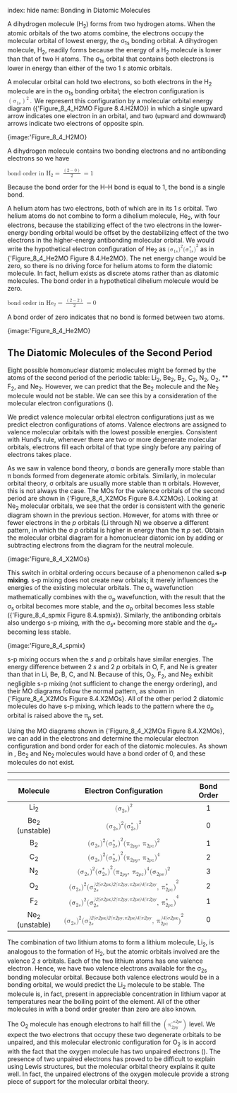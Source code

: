 index: hide
name: Bonding in Diatomic Molecules

A dihydrogen molecule (H<sub>2</sub>) forms from two hydrogen atoms. When the atomic orbitals of the two atoms combine, the electrons occupy the molecular orbital of lowest energy, the σ<sub>1s</sub> bonding orbital. A dihydrogen molecule, H<sub>2</sub>, readily forms because the energy of a H<sub>2</sub> molecule is lower than that of two H atoms. The σ<sub>1s</sub> orbital that contains both electrons is lower in energy than either of the two 1 *s* atomic orbitals.

A molecular orbital can hold two electrons, so both electrons in the H<sub>2</sub> molecule are in the σ<sub>1s</sub> bonding orbital; the electron configuration is <math xmlns:q="http://cnx.rice.edu/qml/1.0" xmlns:m="http://www.w3.org/1998/Math/MathML" xmlns:bib="http://bibtexml.sf.net/" xmlns:md="http://cnx.rice.edu/mdml" xmlns="http://cnx.rice.edu/cnxml"><mrow><msup><mrow><mrow><mo>(</mo><mrow><msub><mtext>σ</mtext><mrow><mn>1</mn><mi>s</mi></mrow></msub></mrow><mo>)</mo></mrow></mrow><mn>2</mn></msup><mo>.</mo></mrow></math> We represent this configuration by a molecular orbital energy diagram ({'Figure_8_4_H2MO Figure 8.4.H2MO}) in which a single upward arrow indicates one electron in an orbital, and two (upward and downward) arrows indicate two electrons of opposite spin.


{image:'Figure_8_4_H2MO}
        

A dihydrogen molecule contains two bonding electrons and no antibonding electrons so we have

<math xmlns:q="http://cnx.rice.edu/qml/1.0" xmlns:m="http://www.w3.org/1998/Math/MathML" xmlns:bib="http://bibtexml.sf.net/" xmlns:md="http://cnx.rice.edu/mdml" xmlns="http://cnx.rice.edu/cnxml"><mrow><msub><mrow><mtext>bond order in H</mtext></mrow><mn>2</mn></msub><mo>=</mo><mspace width="0.2em"/><mfrac><mrow><mrow><mo>(</mo><mrow><mn>2</mn><mo>−</mo><mn>0</mn></mrow><mo>)</mo></mrow></mrow><mn>2</mn></mfrac><mspace width="0.2em"/><mo>=</mo><mn>1</mn></mrow></math>

Because the bond order for the H–H bond is equal to 1, the bond is a single bond.

A helium atom has two electrons, both of which are in its 1 *s* orbital. Two helium atoms do not combine to form a dihelium molecule, He<sub>2</sub>, with four electrons, because the stabilizing effect of the two electrons in the lower-energy bonding orbital would be offset by the destabilizing effect of the two electrons in the higher-energy antibonding molecular orbital. We would write the hypothetical electron configuration of He<sub>2</sub> as <math xmlns:q="http://cnx.rice.edu/qml/1.0" xmlns:m="http://www.w3.org/1998/Math/MathML" xmlns:bib="http://bibtexml.sf.net/" xmlns:md="http://cnx.rice.edu/mdml" xmlns="http://cnx.rice.edu/cnxml"><mrow><msup><mrow><mrow><mo stretchy="false">(</mo><mrow><msub><mtext>σ</mtext><mrow><mn>1</mn><mi>s</mi></mrow></msub></mrow><mo stretchy="false">)</mo></mrow></mrow><mn>2</mn></msup><msup><mrow><mrow><mo stretchy="false">(</mo><mrow><msubsup><mtext>σ</mtext><mrow><mn>1</mn><mi>s</mi></mrow><mo>*</mo></msubsup></mrow><mo stretchy="false">)</mo></mrow></mrow><mn>2</mn></msup></mrow></math> as in {'Figure_8_4_He2MO Figure 8.4.He2MO}. The net energy change would be zero, so there is no driving force for helium atoms to form the diatomic molecule. In fact, helium exists as discrete atoms rather than as diatomic molecules. The bond order in a hypothetical dihelium molecule would be zero.

<math xmlns:q="http://cnx.rice.edu/qml/1.0" xmlns:m="http://www.w3.org/1998/Math/MathML" xmlns:bib="http://bibtexml.sf.net/" xmlns:md="http://cnx.rice.edu/mdml" xmlns="http://cnx.rice.edu/cnxml"><mrow><msub><mrow><mtext>bond order in He</mtext></mrow><mn>2</mn></msub><mo>=</mo><mspace width="0.2em"/><mfrac><mrow><mrow><mo>(</mo><mrow><mn>2</mn><mo>−</mo><mn>2</mn></mrow><mo>)</mo></mrow></mrow><mn>2</mn></mfrac><mspace width="0.2em"/><mo>=</mo><mn>0</mn></mrow></math>

A bond order of zero indicates that no bond is formed between two atoms.


{image:'Figure_8_4_He2MO}
        

## The Diatomic Molecules of the Second Period

Eight possible homonuclear diatomic molecules might be formed by the atoms of the second period of the periodic table: Li<sub>2</sub>, Be<sub>2</sub>, B<sub>2</sub>, C<sub>2</sub>, N<sub>2</sub>, O<sub>2</sub>, ** F<sub>2</sub>, and Ne<sub>2</sub>. However, we can predict that the Be<sub>2</sub> molecule and the Ne<sub>2</sub> molecule would not be stable. We can see this by a consideration of the molecular electron configurations ().

We predict valence molecular orbital electron configurations just as we predict electron configurations of atoms. Valence electrons are assigned to valence molecular orbitals with the lowest possible energies. Consistent with Hund’s rule, whenever there are two or more degenerate molecular orbitals, electrons fill each orbital of that type singly before any pairing of electrons takes place.

As we saw in valence bond theory, σ bonds are generally more stable than π bonds formed from degenerate atomic orbitals. Similarly, in molecular orbital theory, σ orbitals are usually more stable than π orbitals. However, this is not always the case. The MOs for the valence orbitals of the second period are shown in {'Figure_8_4_X2MOs Figure 8.4.X2MOs}. Looking at Ne<sub>2</sub> molecular orbitals, we see that the order is consistent with the generic diagram shown in the previous section. However, for atoms with three or fewer electrons in the  *p* orbitals (Li through N) we observe a different pattern, in which the σ *p* orbital is higher in energy than the π *p* set. Obtain the molecular orbital diagram for a homonuclear diatomic ion by adding or subtracting electrons from the diagram for the neutral molecule.


{image:'Figure_8_4_X2MOs}
        

This switch in orbital ordering occurs because of a phenomenon called  **s-p mixing**. s-p mixing does not create new orbitals; it merely influences the energies of the existing molecular orbitals. The σ<sub>s</sub> wavefunction mathematically combines with the σ<sub>p</sub> wavefunction, with the result that the σ<sub>s</sub> orbital becomes more stable, and the σ<sub>p</sub> orbital becomes less stable ({'Figure_8_4_spmix Figure 8.4.spmix}). Similarly, the antibonding orbitals also undergo s-p mixing, with the σ<sub>s*</sub> becoming more stable and the σ<sub>p*</sub> becoming less stable.


{image:'Figure_8_4_spmix}
        

s-p mixing occurs when the  *s* and  *p* orbitals have similar energies.  The energy difference between 2 *s* and 2 *p* orbitals in O, F, and Ne is greater than that in Li, Be, B, C, and N. Because of this, O<sub>2</sub>, F<sub>2</sub>, and Ne<sub>2</sub> exhibit negligible s-p mixing (not sufficient to change the energy ordering), and their MO diagrams follow the normal pattern, as shown in {'Figure_8_4_X2MOs Figure 8.4.X2MOs}. All of the other period 2 diatomic molecules do have s-p mixing, which leads to the pattern where the σ<sub>p</sub> orbital is raised above the π<sub>p</sub> set.

Using the MO diagrams shown in {'Figure_8_4_X2MOs Figure 8.4.X2MOs}, we can add in the electrons and determine the molecular electron configuration and bond order for each of the diatomic molecules. As shown in , Be<sub>2</sub> and Ne<sub>2</sub> molecules would have a bond order of 0, and these molecules do not exist.


****

| Molecule | Electron Configuration | Bond Order |
|:-:|:-:|:-:|
| Li<sub>2</sub> | <math xmlns:q="http://cnx.rice.edu/qml/1.0" xmlns:m="http://www.w3.org/1998/Math/MathML" xmlns:bib="http://bibtexml.sf.net/" xmlns:md="http://cnx.rice.edu/mdml" xmlns="http://cnx.rice.edu/cnxml"><mrow><msup><mrow><mrow><mo stretchy="false">(</mo><mrow><msub><mtext>σ</mtext><mrow><mn>2</mn><mi>s</mi></mrow></msub></mrow><mo stretchy="false">)</mo></mrow></mrow><mn>2</mn></msup></mrow></math> | 1 |
| Be<sub>2</sub> (unstable) | <math xmlns:q="http://cnx.rice.edu/qml/1.0" xmlns:m="http://www.w3.org/1998/Math/MathML" xmlns:bib="http://bibtexml.sf.net/" xmlns:md="http://cnx.rice.edu/mdml" xmlns="http://cnx.rice.edu/cnxml"><mrow><msup><mrow><mrow><mo stretchy="false">(</mo><mrow><msub><mtext>σ</mtext><mrow><mn>2</mn><mi>s</mi></mrow></msub></mrow><mo stretchy="false">)</mo></mrow></mrow><mn>2</mn></msup><msup><mrow><mrow><mo stretchy="false">(</mo><mrow><msubsup><mtext>σ</mtext><mrow><mn>2</mn><mi>s</mi></mrow><mo>*</mo></msubsup></mrow><mo stretchy="false">)</mo></mrow></mrow><mn>2</mn></msup></mrow></math> | 0 |
| B<sub>2</sub> | <math xmlns:q="http://cnx.rice.edu/qml/1.0" xmlns:m="http://www.w3.org/1998/Math/MathML" xmlns:bib="http://bibtexml.sf.net/" xmlns:md="http://cnx.rice.edu/mdml" xmlns="http://cnx.rice.edu/cnxml"><mrow><msup><mrow><mrow><mo stretchy="false">(</mo><mrow><msub><mtext>σ</mtext><mrow><mn>2</mn><mi>s</mi></mrow></msub></mrow><mo stretchy="false">)</mo></mrow></mrow><mn>2</mn></msup><msup><mrow><mrow><mo stretchy="false">(</mo><mrow><msubsup><mtext>σ</mtext><mrow><mn>2</mn><mi>s</mi></mrow><mo>*</mo></msubsup></mrow><mo stretchy="false">)</mo></mrow></mrow><mn>2</mn></msup><msup><mrow><mrow><mo stretchy="false">(</mo><mrow><msub><mtext>π</mtext><mrow><mn>2</mn><mi>p</mi><mi>y</mi></mrow></msub><mo>,</mo><mspace width="0.2em"/><msub><mtext>π</mtext><mrow><mn>2</mn><mi>p</mi><mi>z</mi></mrow></msub></mrow><mo stretchy="false">)</mo></mrow></mrow><mn>2</mn></msup></mrow></math> | 1 |
| C<sub>2</sub> | <math xmlns:q="http://cnx.rice.edu/qml/1.0" xmlns:m="http://www.w3.org/1998/Math/MathML" xmlns:bib="http://bibtexml.sf.net/" xmlns:md="http://cnx.rice.edu/mdml" xmlns="http://cnx.rice.edu/cnxml"><mrow><msup><mrow><mrow><mo stretchy="false">(</mo><mrow><msub><mtext>σ</mtext><mrow><mn>2</mn><mi>s</mi></mrow></msub></mrow><mo stretchy="false">)</mo></mrow></mrow><mn>2</mn></msup><msup><mrow><mrow><mo stretchy="false">(</mo><mrow><msubsup><mtext>σ</mtext><mrow><mn>2</mn><mi>s</mi></mrow><mo>*</mo></msubsup></mrow><mo stretchy="false">)</mo></mrow></mrow><mn>2</mn></msup><msup><mrow><mrow><mo stretchy="false">(</mo><mrow><msub><mtext>π</mtext><mrow><mn>2</mn><mi>p</mi><mi>y</mi></mrow></msub><mo>,</mo><mspace width="0.2em"/><msub><mtext>π</mtext><mrow><mn>2</mn><mi>p</mi><mi>z</mi></mrow></msub></mrow><mo stretchy="false">)</mo></mrow></mrow><mn>4</mn></msup></mrow></math> | 2 |
| N<sub>2</sub> | <math xmlns:q="http://cnx.rice.edu/qml/1.0" xmlns:m="http://www.w3.org/1998/Math/MathML" xmlns:bib="http://bibtexml.sf.net/" xmlns:md="http://cnx.rice.edu/mdml" xmlns="http://cnx.rice.edu/cnxml"><mrow><msup><mrow><mrow><mo stretchy="false">(</mo><mrow><msub><mtext>σ</mtext><mrow><mn>2</mn><mi>s</mi></mrow></msub></mrow><mo stretchy="false">)</mo></mrow></mrow><mn>2</mn></msup><msup><mrow><mrow><mo stretchy="false">(</mo><mrow><msubsup><mtext>σ</mtext><mrow><mn>2</mn><mi>s</mi></mrow><mo>*</mo></msubsup></mrow><mo stretchy="false">)</mo></mrow></mrow><mn>2</mn></msup><msup><mrow><mrow><mo stretchy="false">(</mo><mrow><msub><mtext>π</mtext><mrow><mn>2</mn><mi>p</mi><mi>y</mi></mrow></msub><mo>,</mo><mspace width="0.2em"/><msub><mtext>π</mtext><mrow><mn>2</mn><mi>p</mi><mi>z</mi></mrow></msub></mrow><mo stretchy="false">)</mo></mrow></mrow><mn>4</mn></msup><msup><mrow><mrow><mo stretchy="false">(</mo><mrow><msub><mtext>σ</mtext><mrow><mn>2</mn><mi>p</mi><mi>x</mi></mrow></msub></mrow><mo stretchy="false">)</mo></mrow></mrow><mn>2</mn></msup></mrow></math> | 3 |
| O<sub>2</sub> | <math xmlns:q="http://cnx.rice.edu/qml/1.0" xmlns:m="http://www.w3.org/1998/Math/MathML" xmlns:bib="http://bibtexml.sf.net/" xmlns:md="http://cnx.rice.edu/mdml" xmlns="http://cnx.rice.edu/cnxml"><mrow><msup><mrow><mrow><mo stretchy="false">(</mo><mrow><msub><mtext>σ</mtext><mrow><mn>2</mn><mi>s</mi></mrow></msub></mrow><mo stretchy="false">)</mo></mrow></mrow><mn>2</mn></msup><msup><mrow><mrow><mo stretchy="false">(</mo><mrow><msubsup><mtext>σ</mtext><mrow><mn>2</mn><mi>s</mi></mrow><mo>*</mo></msubsup></mrow><mo stretchy="false">)</mo></mrow></mrow><mn>2</mn></msup><msup><mrow><mrow><mo stretchy="false">(</mo><mrow><msub><mtext>σ</mtext><mrow><mn>2</mn><mi>p</mi><mi>x</mi></mrow></msub></mrow><mo stretchy="false">)</mo></mrow></mrow><mn>2</mn></msup><msup><mrow><mrow><mo stretchy="false">(</mo><mrow><msub><mtext>π</mtext><mrow><mn>2</mn><mi>p</mi><mi>y</mi></mrow></msub><mo>,</mo><mspace width="0.2em"/><msub><mtext>π</mtext><mrow><mn>2</mn><mi>p</mi><mi>z</mi></mrow></msub></mrow><mo stretchy="false">)</mo></mrow></mrow><mn>4</mn></msup><msup><mrow><mrow><mo stretchy="false">(</mo><mrow><msubsup><mtext>π</mtext><mrow><mn>2</mn><mi>p</mi><mi>y</mi></mrow><mo>*</mo></msubsup><mo>,</mo><mspace width="0.2em"/><msubsup><mtext>π</mtext><mrow><mn>2</mn><mi>p</mi><mi>z</mi></mrow><mo>*</mo></msubsup></mrow><mo stretchy="false">)</mo></mrow></mrow><mn>2</mn></msup></mrow></math> | 2 |
| F<sub>2</sub> | <math xmlns:q="http://cnx.rice.edu/qml/1.0" xmlns:m="http://www.w3.org/1998/Math/MathML" xmlns:bib="http://bibtexml.sf.net/" xmlns:md="http://cnx.rice.edu/mdml" xmlns="http://cnx.rice.edu/cnxml"><mrow><msup><mrow><mrow><mo stretchy="false">(</mo><mrow><msub><mtext>σ</mtext><mrow><mn>2</mn><mi>s</mi></mrow></msub></mrow><mo stretchy="false">)</mo></mrow></mrow><mn>2</mn></msup><msup><mrow><mrow><mo stretchy="false">(</mo><mrow><msubsup><mtext>σ</mtext><mrow><mn>2</mn><mi>s</mi></mrow><mo>*</mo></msubsup></mrow><mo stretchy="false">)</mo></mrow></mrow><mn>2</mn></msup><msup><mrow><mrow><mo stretchy="false">(</mo><mrow><msub><mtext>σ</mtext><mrow><mn>2</mn><mi>p</mi><mi>x</mi></mrow></msub></mrow><mo stretchy="false">)</mo></mrow></mrow><mn>2</mn></msup><msup><mrow><mrow><mo stretchy="false">(</mo><mrow><msub><mtext>π</mtext><mrow><mn>2</mn><mi>p</mi><mi>y</mi></mrow></msub><mo>,</mo><mspace width="0.2em"/><msub><mtext>π</mtext><mrow><mn>2</mn><mi>p</mi><mi>z</mi></mrow></msub></mrow><mo stretchy="false">)</mo></mrow></mrow><mn>4</mn></msup><msup><mrow><mrow><mo stretchy="false">(</mo><mrow><msubsup><mtext>π</mtext><mrow><mn>2</mn><mi>p</mi><mi>y</mi></mrow><mo>*</mo></msubsup><mo>,</mo><mspace width="0.2em"/><msubsup><mtext>π</mtext><mrow><mn>2</mn><mi>p</mi><mi>z</mi></mrow><mo>*</mo></msubsup></mrow><mo stretchy="false">)</mo></mrow></mrow><mn>4</mn></msup></mrow></math> | 1 |
| Ne<sub>2</sub> (unstable) | <math xmlns:q="http://cnx.rice.edu/qml/1.0" xmlns:m="http://www.w3.org/1998/Math/MathML" xmlns:bib="http://bibtexml.sf.net/" xmlns:md="http://cnx.rice.edu/mdml" xmlns="http://cnx.rice.edu/cnxml"><mrow><msup><mrow><mrow><mo stretchy="false">(</mo><mrow><msub><mtext>σ</mtext><mrow><mn>2</mn><mi>s</mi></mrow></msub></mrow><mo stretchy="false">)</mo></mrow></mrow><mn>2</mn></msup><msup><mrow><mrow><mo stretchy="false">(</mo><mrow><msubsup><mtext>σ</mtext><mrow><mn>2</mn><mi>s</mi></mrow><mo>*</mo></msubsup></mrow><mo stretchy="false">)</mo></mrow></mrow><mn>2</mn></msup><msup><mrow><mrow><mo stretchy="false">(</mo><mrow><msub><mtext>σ</mtext><mrow><mn>2</mn><mi>p</mi><mi>x</mi></mrow></msub></mrow><mo stretchy="false">)</mo></mrow></mrow><mn>2</mn></msup><msup><mrow><mrow><mo stretchy="false">(</mo><mrow><msub><mtext>π</mtext><mrow><mn>2</mn><mi>p</mi><mi>y</mi></mrow></msub><mo>,</mo><mspace width="0.2em"/><msub><mtext>π</mtext><mrow><mn>2</mn><mi>p</mi><mi>z</mi></mrow></msub></mrow><mo stretchy="false">)</mo></mrow></mrow><mn>4</mn></msup><msup><mrow><mrow><mo stretchy="false">(</mo><mrow><msubsup><mtext>π</mtext><mrow><mn>2</mn><mi>p</mi><mi>y</mi></mrow><mo>*</mo></msubsup><mo>,</mo><mspace width="0.2em"/><msubsup><mtext>π</mtext><mrow><mn>2</mn><mi>p</mi><mi>z</mi></mrow><mo>*</mo></msubsup></mrow><mo stretchy="false">)</mo></mrow></mrow><mn>4</mn></msup><msup><mrow><mrow><mo stretchy="false">(</mo><mrow><msubsup><mtext>σ</mtext><mrow><mn>2</mn><mi>p</mi><mi>x</mi></mrow><mo>*</mo></msubsup></mrow><mo stretchy="false">)</mo></mrow></mrow><mn>2</mn></msup></mrow></math> | 0 |
    

The combination of two lithium atoms to form a lithium molecule, Li<sub>2</sub>, is analogous to the formation of H<sub>2</sub>, but the atomic orbitals involved are the valence 2 *s* orbitals. Each of the two lithium atoms has one valence electron. Hence, we have two valence electrons available for the σ<sub>2s</sub> bonding molecular orbital. Because both valence electrons would be in a bonding orbital, we would predict the Li<sub>2</sub> molecule to be stable. The molecule is, in fact, present in appreciable concentration in lithium vapor at temperatures near the boiling point of the element. All of the other molecules in  with a bond order greater than zero are also known.

The O<sub>2</sub> molecule has enough electrons to half fill the <math xmlns:q="http://cnx.rice.edu/qml/1.0" xmlns:m="http://www.w3.org/1998/Math/MathML" xmlns:bib="http://bibtexml.sf.net/" xmlns:md="http://cnx.rice.edu/mdml" xmlns="http://cnx.rice.edu/cnxml"><mrow><mrow><mo>(</mo><mrow><msubsup><mtext>π</mtext><mrow><mn>2</mn><mi>p</mi><mi>y</mi></mrow><mo>*</mo></msubsup><mo>,</mo><mspace width="0.2em"/><msubsup><mtext>π</mtext><mrow><mn>2</mn><mi>p</mi><mi>z</mi></mrow><mo>*</mo></msubsup></mrow><mo>)</mo></mrow></mrow></math> level. We expect the two electrons that occupy these two degenerate orbitals to be unpaired, and this molecular electronic configuration for O<sub>2</sub> is in accord with the fact that the oxygen molecule has two unpaired electrons (). The presence of two unpaired electrons has proved to be difficult to explain using Lewis structures, but the molecular orbital theory explains it quite well. In fact, the unpaired electrons of the oxygen molecule provide a strong piece of support for the molecular orbital theory.
